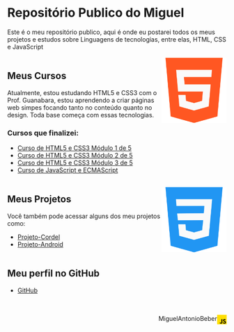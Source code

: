 # Repositório Publico do Miguel

Este é o meu repositório publico, aqui é onde eu postarei todos os meus projetos e estudos sobre Linguagens de tecnologias, entre elas, HTML, CSS e JavaScript <br><br>
<img align="right" src="images/732212.png" width="150">


## Meus Cursos

Atualmente, estou estudando HTML5 e CSS3 com o Prof. Guanabara, estou aprendendo a criar páginas web simpes focando tanto no conteúdo quanto no design. Toda base começa com essas tecnologias.

### Cursos que finalizei:

* [Curso de HTML5 e CSS3 Módulo 1 de 5](https://www.youtube.com/watch?v=Ejkb_YpuHWs&list=PLHz_AreHm4dkZ9-atkcmcBaMZdmLHft8n&ab_channel=CursoemV%C3%ADdeo)
* [Curso de HTML5 e CSS3 Módulo 2 de 5](https://www.youtube.com/playlist?list=PLHz_AreHm4dlUpEXkY1AyVLQGcpSgVF8s)
* [Curso de HTML5 e CSS3 Módulo 3 de 5](https://www.youtube.com/playlist?list=PLHz_AreHm4dmcAviDwiGgHbeEJToxbOpZ)
* [Curso de JavaScript e ECMAScript](https://www.youtube.com/playlist?list=PLHz_AreHm4dlsK3Nr9GVvXCbpQyHQl1o1)
<br><br>

<img align="right" src="images/732190.png" width="150">

## Meus Projetos
Você também pode acessar alguns dos meu projetos como:

* [Projeto-Cordel](https://MiguelAntonioBeber.github.io/Projeto-Cordel)
* [Projeto-Android](https://MiguelAntonioBeber.github.io/projeto-android)
<br><br>

## Meu perfil no GitHub
* [GitHub](https://github.com/MiguelAntonioBeber)
<br><br><br>


<p align="right">MiguelAntonioBeber <img align="right" src="images/5968292.png" width="22"></p>





